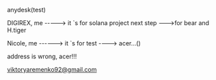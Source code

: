 anydesk(test)

  DIGIREX, me -----> it `s for solana project next step   --->for bear and H.tiger

  Nicole, me ------> it `s for test    ----> acer...()

  address is wrong, acer!!!

viktoryaremenko92@gmail.com




